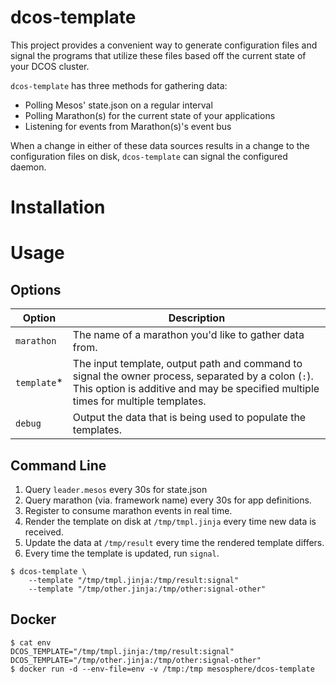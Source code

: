 # dcos-template

This project provides a convenient way to generate configuration files and signal the programs that utilize these files based off the current state of your DCOS cluster.

`dcos-template` has three methods for gathering data:

- Polling Mesos' state.json on a regular interval
- Polling Marathon(s) for the current state of your applications
- Listening for events from Marathon(s)'s event bus

When a change in either of these data sources results in a change to the configuration files on disk, `dcos-template` can signal the configured daemon.

# Installation

# Usage

## Options

|   Option   | Description |
| ---------- | ----------- |
| `marathon` | The name of a marathon you'd like to gather data from.
| `template`* | The input template, output path and command to signal the owner process, separated by a colon (`:`). This option is additive and may be specified multiple times for multiple templates.
| `debug`    | Output the data that is being used to populate the templates.

## Command Line

1. Query `leader.mesos` every 30s for state.json
2. Query marathon (via. framework name) every 30s for app definitions.
3. Register to consume marathon events in real time.
4. Render the template on disk at `/tmp/tmpl.jinja` every time new data is received.
5. Update the data at `/tmp/result` every time the rendered template differs.
6. Every time the template is updated, run `signal`.

```shell
$ dcos-template \
    --template "/tmp/tmpl.jinja:/tmp/result:signal"
    --template "/tmp/other.jinja:/tmp/other:signal-other"
```

## Docker

```shell
$ cat env
DCOS_TEMPLATE="/tmp/tmpl.jinja:/tmp/result:signal"
DCOS_TEMPLATE="/tmp/other.jinja:/tmp/other:signal-other"
$ docker run -d --env-file=env -v /tmp:/tmp mesosphere/dcos-template
```
